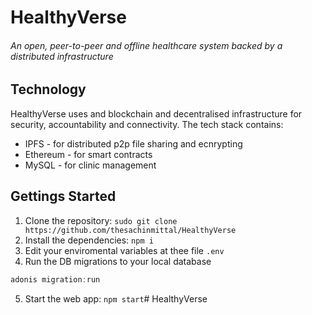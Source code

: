 # HealthyVerse
###### An open, peer-to-peer and offline healthcare system backed by a distributed infrastructure 


## Technology
HealthyVerse uses and blockchain and decentralised infrastructure for security, accountability and connectivity. The tech stack contains:
* IPFS - for distributed p2p file sharing and ecnrypting
* Ethereum - for smart contracts
* MySQL - for clinic management


## Gettings Started
1. Clone the repository: `sudo git clone https://github.com/thesachinmittal/HealthyVerse`
2. Install the dependencies: `npm i`
3. Edit your enviromental variables at thee file `.env`
4. Run the DB migrations to your local database 
```js
adonis migration:run
```
5. Start the web app: `npm start`# HealthyVerse
